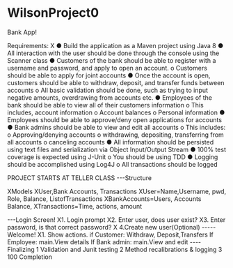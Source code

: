 # WilsonProject0
Bank App!

Requirements:
 X ●	Build the application as a Maven project using Java 8
  ●	All interaction with the user should be done through the console using the Scanner class
  ●	Customers of the bank should be able to register with a username and password, and apply to open an account.
    o	Customers should be able to apply for joint accounts
  ●	Once the account is open, customers should be able to withdraw, deposit, and transfer funds between accounts
    o	All basic validation should be done, such as trying to input negative amounts, overdrawing from accounts etc.
  ●	Employees of the bank should be able to view all of their customers information
    o	This includes, account information
    o	Account balances
    o	Personal information
  ●	Employees should be able to approve/deny open applications for accounts
  ●	Bank admins should be able to view and edit all accounts
    o	This includes:
    o	Approving/denying accounts
    o	withdrawing, depositing, transferring from all accounts
    o	canceling accounts
  ●	All information should be persisted using text files and serialization via Object Input/Output Stream
  ●	100% test coverage is expected using J-Unit
    o	You should be using TDD
  ●	Logging should be accomplished using Log4J
    o	All transactions should be logged

PROJECT STARTS AT TELLER CLASS
---Structure

XModels 
XUser,Bank Accounts, Transactions
XUser=Name,Username, pwd, Role, Balance, ListofTransactions
XBankAccounts=Users, Accounts Balance,
XTransactions=Time, actions, amount

---Login Screen!
X1. Login prompt
X2. Enter user, does user exist?
X3. Enter password, is that correct password?
X   4.Create new user(Optional)
-----Welcome!
X1. Show actions.
  if Customer: Withdraw, Deposit,Transfers 
   If Employee: main.View details
   If Bank admin: main.View and edit
----Finalizing
1   Validation and Junit testing
2   Method recalibrations & logging
3   100 Completion